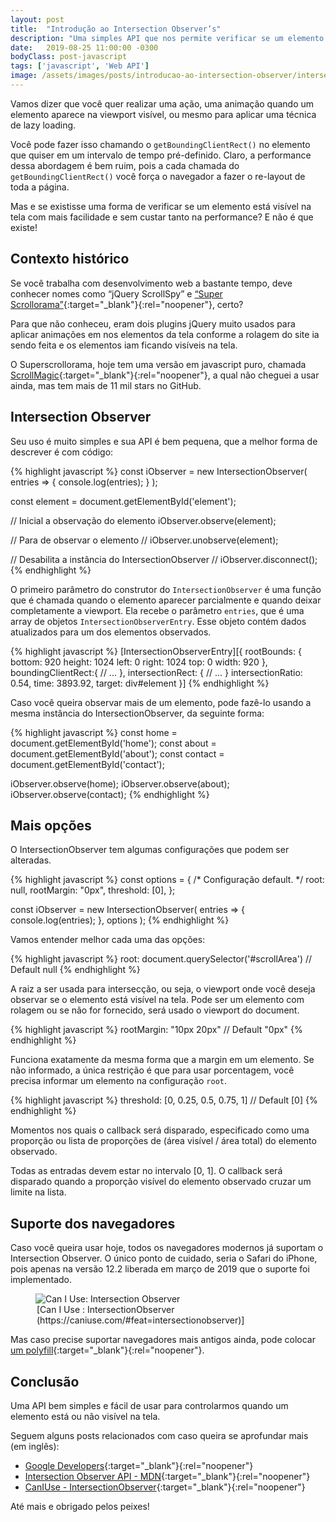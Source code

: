 ```yaml
---
layout: post
title:  "Introdução ao Intersection Observer’s"
description: "Uma simples API que nos permite verificar se um elemento está visível na tela com mais facilidade e sem custar tanto na performance. Essa é a API do Intersection Observer."
date:   2019-08-25 11:00:00 -0300
bodyClass: post-javascript
tags: ['javascript', 'Web API']
image: /assets/images/posts/introducao-ao-intersection-observer/intersection-observer.jpg
---
```


Vamos dizer que você quer realizar uma ação, uma animação quando um elemento aparece na viewport visível, ou mesmo para aplicar uma técnica de lazy loading.

Você pode fazer isso chamando o `getBoundingClientRect()` no elemento que quiser em um intervalo de tempo pré-definido. Claro, a performance dessa abordagem é bem ruim, pois a cada chamada do `getBoundingClientRect()` você força o navegador a fazer o re-layout de toda a página.

Mas e se existisse uma forma de verificar se um elemento está visível na tela com mais facilidade e sem custar tanto na performance? E não é que existe!


## Contexto histórico

Se você trabalha com desenvolvimento web a bastante tempo, deve conhecer nomes como “jQuery ScrollSpy” e [“Super Scrollorama”](https://johnpolacek.github.io/superscrollorama/){:target="_blank"}{:rel="noopener"}, certo?

Para que não conheceu, eram dois plugins jQuery muito usados para aplicar animações em nos elementos da tela conforme a rolagem do site ia sendo feita e os elementos iam ficando visíveis na tela.

O Superscrollorama, hoje tem uma versão em javascript puro, chamada [ScrollMagic](https://github.com/janpaepke/ScrollMagic){:target="_blank"}{:rel="noopener"}, a qual não cheguei a usar ainda, mas tem mais de 11 mil stars no GitHub.


## Intersection Observer

Seu uso é muito simples e sua API é bem pequena, que a melhor forma de descrever é com código:

{% highlight javascript %}
const iObserver = new IntersectionObserver(
  entries => {
    console.log(entries);
  }
);

const element = document.getElementById('element');

// Inicial a observação do elemento
iObserver.observe(element);

// Para de observar o elemento
// iObserver.unobserve(element);

// Desabilita a instância do IntersectionObserver
// iObserver.disconnect();
{% endhighlight %}

O primeiro parâmetro do construtor do `IntersectionObserver` é uma função que é chamada quando o elemento aparecer parcialmente e quando deixar completamente a viewport. Ela recebe o parâmetro `entries`, que é uma array de objetos `IntersectionObserverEntry`. Esse objeto contém dados atualizados para um dos elementos observados.

{% highlight javascript %}
[IntersectionObserverEntry][{
  rootBounds: {
      bottom: 920
      height: 1024
      left: 0
      right: 1024
      top: 0
      width: 920
  },
  boundingClientRect:{
    // ...
  },
  intersectionRect: {
    // ...
  }
  intersectionRatio: 0.54,
  time: 3893.92,
  target: div#element
}]
{% endhighlight %}

Caso você queira observar mais de um elemento, pode fazê-lo usando a mesma instância do IntersectionObserver, da seguinte forma:

{% highlight javascript %}
const home = document.getElementById('home');
const about = document.getElementById('about');
const contact = document.getElementById('contact');

iObserver.observe(home);
iObserver.observe(about);
iObserver.observe(contact);
{% endhighlight %}


## Mais opções

O IntersectionObserver tem algumas configurações que podem ser alteradas.

{% highlight javascript %}
const options = {
  /* Configuração default.  */
  root: null,
  rootMargin: "0px",
  threshold: [0],
};

const iObserver = new IntersectionObserver(
  entries => { console.log(entries); },
  options
);
{% endhighlight %}

Vamos entender melhor cada uma das opções:

{% highlight javascript %}
root: document.querySelector('#scrollArea') // Default null
{% endhighlight %}

A raiz a ser usada para intersecção, ou seja, o viewport onde você deseja observar se o elemento está visível na tela. Pode ser um elemento com rolagem ou se não for fornecido, será usado o viewport do document.

{% highlight javascript %}
rootMargin: "10px 20px" // Default "0px"
{% endhighlight %}

Funciona exatamente da mesma forma que a margin em um elemento. Se não informado, a única restrição é que para usar porcentagem, você precisa informar um elemento na configuração `root`.

{% highlight javascript %}
threshold: [0, 0.25, 0.5, 0.75, 1] // Default [0]
{% endhighlight %}

Momentos nos quais o callback será disparado, especificado como uma proporção ou lista de proporções de (área visível / área total) do elemento observado.

Todas as entradas devem estar no intervalo [0, 1]. O callback será disparado quando a proporção visível do elemento observado cruzar um limite na lista.


## Suporte dos navegadores

Caso você queira usar hoje, todos os navegadores modernos já suportam o Intersection Observer. O único ponto de cuidado, seria o Safari do iPhone, pois apenas na versão 12.2 liberada em março de 2019 que o suporte foi implementado.

<figure>
  <picture>
    <source type="image/webp" srcset="/assets/images/webp/posts/introducao-ao-intersection-observer/intersection-observer.webp" />
    <source srcset="/assets/images/posts/introducao-ao-intersection-observer/intersection-observer.jpg" />
    <img itemprop="image" src="/assets/images/posts/introducao-ao-intersection-observer/intersection-observer.jpg" alt="Can I Use: Intersection Observer" />
  </picture>
  <legend>[Can I Use : IntersectionObserver (https://caniuse.com/#feat=intersectionobserver)]</legend>
</figure>


Mas caso precise suportar navegadores mais antigos ainda, pode colocar [um polyfill](https://github.com/w3c/IntersectionObserver/tree/master/polyfill){:target="_blank"}{:rel="noopener"}.


## Conclusão

Uma API bem simples e fácil de usar para controlarmos quando um elemento está ou não visível na tela.

Seguem alguns posts relacionados com caso queira se aprofundar mais (em inglês):


- [Google Developers](https://developers.google.com/web/updates/2016/04/intersectionobserver){:target="_blank"}{:rel="noopener"}
- [Intersection Observer API - MDN](https://developer.mozilla.org/en-US/docs/Web/API/Intersection_Observer_API){:target="_blank"}{:rel="noopener"}
- [CanIUse - IntersectionObserver](https://caniuse.com/#feat=intersectionobserver){:target="_blank"}{:rel="noopener"}


Até mais e obrigado pelos peixes!


